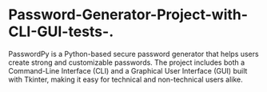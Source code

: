 # Password-Generator-Project-with-CLI-GUI-tests-.
PasswordPy is a Python-based secure password generator that helps users create strong and customizable passwords. The project includes both a Command-Line Interface (CLI) and a Graphical User Interface (GUI) built with Tkinter, making it easy for technical and non-technical users alike.
